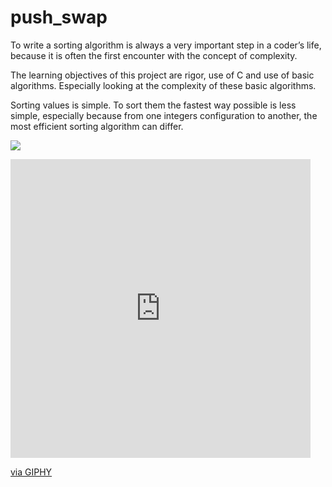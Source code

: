 # push_swap
To write a sorting algorithm is always a very important step in a coder’s life, because it
is often the first encounter with the concept of complexity.

The learning objectives of this project are rigor, use of C and use of basic algorithms.
Especially looking at the complexity of these basic algorithms.

Sorting values is simple. To sort them the fastest way possible is less simple, especially
because from one integers configuration to another, the most efficient sorting algorithm
can differ.


![](push_swapper.gif)
<iframe src="https://giphy.com/embed/0QKIXxjKrvln111R02" width="480" height="478" frameBorder="0" class="giphy-embed" allowFullScreen></iframe><p><a href="https://giphy.com/gifs/0QKIXxjKrvln111R02">via GIPHY</a></p>
